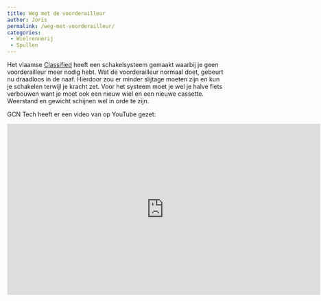 ```yaml
---
title: Weg met de voorderailleur
author: Joris
permalink: /weg-met-voorderailleur/
categories:
 - Wielrennerij
 - Spullen
---
```



Het vlaamse [Classified](https://classified-cycling.cc/en/) heeft een schakelsysteem gemaakt waarbij je geen voorderailleur meer nodig hebt. Wat de voorderailleur normaal doet, gebeurt nu draadloos in de naaf. Hierdoor zou er minder slijtage moeten zijn en kun je schakelen terwijl je kracht zet. Voor het systeem moet je wel je halve fiets verbouwen want je moet ook een nieuw wiel en een nieuwe cassette. Weerstand en gewicht schijnen wel in orde te zijn.

GCN Tech heeft er een video van op YouTube gezet:

<iframe width="730" height="400" src="https://www.youtube.com/embed/UFMhUYoqFyc" frameborder="0" allow="accelerometer; autoplay; clipboard-write; encrypted-media; gyroscope; picture-in-picture" allowfullscreen></iframe>
